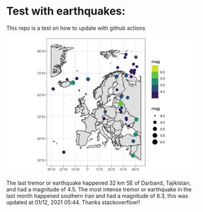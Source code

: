 <!-- README.md is generated from README.Rmd. Please edit that file -->

Test with earthquakes:
======================

This repo is a test on how to update with github actions

![](man/figures/README-unnamed-chunk-2-1.png)

The last tremor or earthquake happened 32 km SE of Darband, Tajikistan,
and had a magnitude of 4.5. The most intense tremor or earthquake in the
last month happened southern Iran and had a magnitude of 6.3, this was
updated at 01/12, 2021 05:44. Thanks stackoverflow!!
